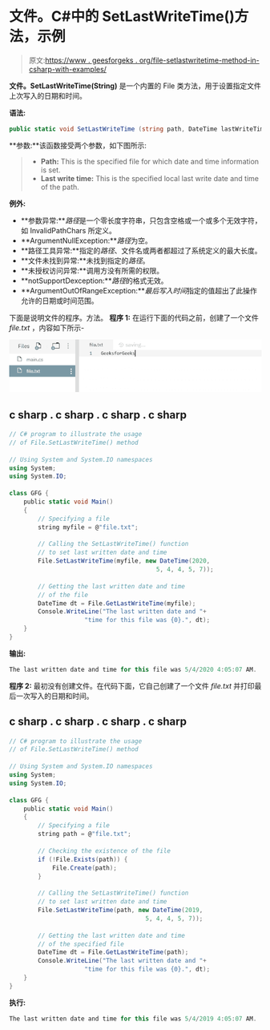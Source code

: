 # 文件。C#中的 SetLastWriteTime()方法，示例

> 原文:[https://www . geesforgeks . org/file-setlastwritetime-method-in-csharp-with-examples/](https://www.geeksforgeeks.org/file-setlastwritetime-method-in-csharp-with-examples/)

**文件。SetLastWriteTime(String)** 是一个内置的 File 类方法，用于设置指定文件上次写入的日期和时间。

**语法:**

```cs
public static void SetLastWriteTime (string path, DateTime lastWriteTime);
```

**参数:**该函数接受两个参数，如下图所示:

> *   **Path:** This is the specified file for which date and time information is set.
> *   **Last write time:** This is the specified local last write date and time of the path.

**例外:**

*   **参数异常:***路径*是一个零长度字符串，只包含空格或一个或多个无效字符，如 InvalidPathChars 所定义。
*   **ArgumentNullException:***路径*为空。
*   **路径工具异常:**指定的*路径*、文件名或两者都超过了系统定义的最大长度。
*   **文件未找到异常:**未找到指定的*路径*。
*   **未授权访问异常:**调用方没有所需的权限。
*   **notSupportDexception:***路径*的格式无效。
*   **ArgumentOutOfRangeException:***最后写入时间*指定的值超出了此操作允许的日期或时间范围。

下面是说明文件的程序。方法。
**程序 1:** 在运行下面的代码之前，创建了一个文件 *file.txt* ，内容如下所示-

![file.txt](img/e30364ee2029737d20ae9f2d8b5c234a.png)

## c sharp . c sharp . c sharp . c sharp

```cs
// C# program to illustrate the usage
// of File.SetLastWriteTime() method

// Using System and System.IO namespaces
using System;
using System.IO;

class GFG {
    public static void Main()
    {
        // Specifying a file
        string myfile = @"file.txt";

        // Calling the SetLastWriteTime() function
        // to set last written date and time
        File.SetLastWriteTime(myfile, new DateTime(2020,
                                         5, 4, 4, 5, 7));

        // Getting the last written date and time
        // of the file
        DateTime dt = File.GetLastWriteTime(myfile);
        Console.WriteLine("The last written date and "+
                     "time for this file was {0}.", dt);
    }
}
```

**输出:**

```cs
The last written date and time for this file was 5/4/2020 4:05:07 AM.
```

**程序 2:** 最初没有创建文件。在代码下面，它自己创建了一个文件 *file.txt* 并打印最后一次写入的日期和时间。

## c sharp . c sharp . c sharp . c sharp

```cs
// C# program to illustrate the usage
// of File.SetLastWriteTime() method

// Using System and System.IO namespaces
using System;
using System.IO;

class GFG {
    public static void Main()
    {
        // Specifying a file
        string path = @"file.txt";

        // Checking the existence of the file
        if (!File.Exists(path)) {
            File.Create(path);
        }

        // Calling the SetLastWriteTime() function
        // to set last written date and time
        File.SetLastWriteTime(path, new DateTime(2019,
                                      5, 4, 4, 5, 7));

        // Getting the last written date and time
        // of the specified file
        DateTime dt = File.GetLastWriteTime(path);
        Console.WriteLine("The last written date and "+
                     "time for this file was {0}.", dt);
    }
}
```

**执行:**

```cs
The last written date and time for this file was 5/4/2019 4:05:07 AM.
```